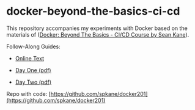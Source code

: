 # docker-beyond-the-basics-ci-cd

This repository accompanies my experiments with Docker based on the materials of ([Docker: Beyond The Basics - CI/CD Course by Sean Kane](http://click.et.oreilly.com/?qs=60591965ff20c240e7eee8b58c483ff3b28a3a1b9ef26814bd0e0c66b853f933eb61989caf1f5971a415f1318184ee19d064c8d589cf083e22f2bf456c777b77)).

Follow-Along Guides: 

- [Online Text](https://gist.github.com/spkane/9dac69221c288690ae40f07f5a82ea62)

- [Day One (pdf)](https://github.com/excelsiorsoft/docker-beyond-the-basics-ci-cd/blob/master/dayOne.pdf)
- [Day Two (pdf)](https://github.com/excelsiorsoft/docker-beyond-the-basics-ci-cd/blob/master/dayTwo.pdf)



Repo with code: 
[https://github.com/spkane/docker201](https://github.com/spkane/docker201)